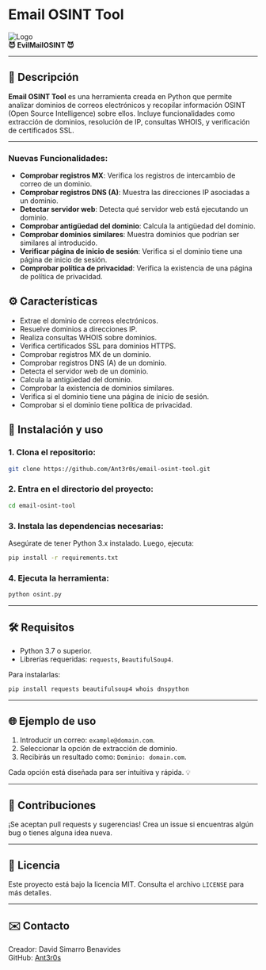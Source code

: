 # Email OSINT Tool

![Logo](https://via.placeholder.com/728x90.png?text=EvilMailOSINT)  
**😈 EvilMailOSINT 😈**

---

## 📜 Descripción
**Email OSINT Tool** es una herramienta creada en Python que permite analizar dominios de correos electrónicos y recopilar información OSINT (Open Source Intelligence) sobre ellos. Incluye funcionalidades como extracción de dominios, resolución de IP, consultas WHOIS, y verificación de certificados SSL.


---
### Nuevas Funcionalidades:
- **Comprobar registros MX**: Verifica los registros de intercambio de correo de un dominio.
- **Comprobar registros DNS (A)**: Muestra las direcciones IP asociadas a un dominio.
- **Detectar servidor web**: Detecta qué servidor web está ejecutando un dominio.
- **Comprobar antigüedad del dominio**: Calcula la antigüedad del dominio.
- **Comprobar dominios similares**: Muestra dominios que podrían ser similares al introducido.
- **Verificar página de inicio de sesión**: Verifica si el dominio tiene una página de inicio de sesión.
- **Comprobar política de privacidad**: Verifica la existencia de una página de política de privacidad.

## ⚙️ Características

- Extrae el dominio de correos electrónicos.
- Resuelve dominios a direcciones IP.
- Realiza consultas WHOIS sobre dominios.
- Verifica certificados SSL para dominios HTTPS.
- Comprobar registros MX de un dominio.
- Comprobar registros DNS (A) de un dominio.
- Detecta el servidor web de un dominio.
- Calcula la antigüedad del dominio.
- Comprobar la existencia de dominios similares.
- Verifica si el dominio tiene una página de inicio de sesión.
- Comprobar si el dominio tiene política de privacidad.

## 🚀 Instalación y uso

### 1. Clona el repositorio:
```bash
git clone https://github.com/Ant3r0s/email-osint-tool.git
```

### 2. Entra en el directorio del proyecto:
```bash
cd email-osint-tool
```

### 3. Instala las dependencias necesarias:
Asegúrate de tener Python 3.x instalado. Luego, ejecuta:
```bash
pip install -r requirements.txt
```

### 4. Ejecuta la herramienta:
```bash
python osint.py
```

---

## 🛠️ Requisitos
- Python 3.7 o superior.
- Librerías requeridas: `requests`, `BeautifulSoup4`.

Para instalarlas:
```bash
pip install requests beautifulsoup4 whois dnspython
```

---

## 🌐 Ejemplo de uso

1. Introducir un correo: `example@domain.com`.
2. Seleccionar la opción de extracción de dominio.
3. Recibirás un resultado como: `Dominio: domain.com`.

Cada opción está diseñada para ser intuitiva y rápida. 💡

---

## 🖤 Contribuciones
¡Se aceptan pull requests y sugerencias! Crea un issue si encuentras algún bug o tienes alguna idea nueva.

---

## 📝 Licencia
Este proyecto está bajo la licencia MIT. Consulta el archivo `LICENSE` para más detalles.

---

## ✉️ Contacto
Creador: David Simarro Benavides  
GitHub: [Ant3r0s](https://github.com/Ant3r0s)
